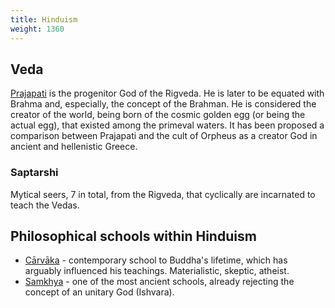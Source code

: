 ```yaml
---
title: Hinduism
weight: 1360
---
```


## Veda

[Prajapati](https://en.wikipedia.org/wiki/Prajapati) is the progenitor God of the Rigveda. He is later to be equated with Brahma and, especially, the concept of the Brahman. He is considered the creator of the world, being born of the cosmic golden egg (or being the actual egg), that existed among the primeval waters. It has been proposed a comparison between Prajapati and the cult of Orpheus as a creator God in ancient and hellenistic Greece.

### Saptarshi

Mytical seers, 7 in total, from the Rigveda, that cyclically are incarnated to teach the Vedas.

## Philosophical schools within Hinduism

+ [Cārvāka](http://en.wikipedia.org/wiki/C%C4%81rv%C4%81ka) - contemporary school to Buddha's lifetime, which has arguably influenced his teachings. Materialistic, skeptic, atheist.
+ [Samkhya](http://en.wikipedia.org/wiki/Samkhya) - one of the most ancient schools, already rejecting the concept of an unitary God (Ishvara).
